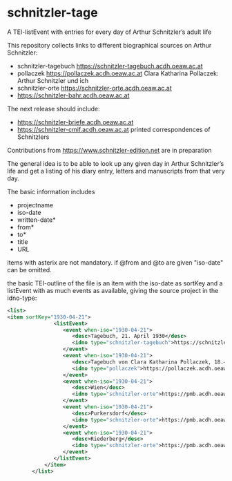 # schnitzler-tage
A TEI-listEvent with entries for every day of Arthur Schnitzler’s adult life

This repository collects links to different biographical sources on Arthur Schnitzler:
* schnitzler-tagebuch https://schnitzler-tagebuch.acdh.oeaw.ac.at
* pollaczek https://pollaczek.acdh.oeaw.ac.at Clara Katharina Pollaczek: Arthur Schnitzler und ich
* schnitzler-orte https://schnitzler-orte.acdh.oeaw.ac.at
* https://schnitzler-bahr.acdh.oeaw.ac.at

The next release should include:

* https://schnitzler-briefe.acdh.oeaw.ac.at
* https://schnitzler-cmif.acdh.oeaw.ac.at printed correspondences of Schnitzlers

Contributions from https://www.schnitzler-edition.net are in preparation

The general idea is to be able to look up any given day in Arthur Schnitzler’s life and get a listing of his diary entry, letters and manuscripts from that very day.

The basic information includes

* projectname
* iso-date
* written-date*
* from*
* to*
* title
* URL

items with asterix are not mandatory. if @from and @to are given "iso-date" can be omitted.

the basic TEI-outline of the file is an item with the iso-date as sortKey and a listEvent with as much events as available, giving the source project in the idno-type:

```xml
<list>
<item sortKey="1930-04-21">
               <listEvent>
                  <event when-iso="1930-04-21">
                     <desc>Tagebuch, 21. April 1930</desc>
                     <idno type="schnitzler-tagebuch">https://schnitzler-tagebuch.acdh.oeaw.ac.at/entry__1930-04-21.html</idno>
                  </event>
                  <event when-iso="1930-04-21">
                     <desc>Tagebuch von Clara Katharina Pollaczek, 18.–26. April 1930</desc>
                     <idno type="pollaczek">https://pollaczek.acdh.oeaw.ac.at/ckp771.html</idno>
                  </event>
                  <event when-iso="1930-04-21">
                     <desc>Wien</desc>
                     <idno type="schnitzler-orte">https://pmb.acdh.oeaw.ac.at/entity/50/</idno>
                  </event>
                  <event when-iso="1930-04-21">
                     <desc>Purkersdorf</desc>
                     <idno type="schnitzler-orte">https://pmb.acdh.oeaw.ac.at/entity/91552/</idno>
                  </event>
                  <event when-iso="1930-04-21">
                     <desc>Riederberg</desc>
                     <idno type="schnitzler-orte">https://pmb.acdh.oeaw.ac.at/entity/91592/</idno>
                  </event>
               </listEvent>
            </item>
        </list>    
        
